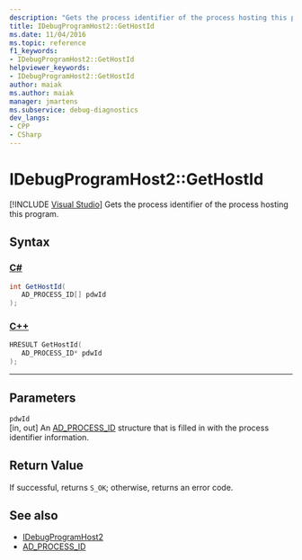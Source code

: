 ```yaml
---
description: "Gets the process identifier of the process hosting this program."
title: IDebugProgramHost2::GetHostId
ms.date: 11/04/2016
ms.topic: reference
f1_keywords:
- IDebugProgramHost2::GetHostId
helpviewer_keywords:
- IDebugProgramHost2::GetHostId
author: maiak
ms.author: maiak
manager: jmartens
ms.subservice: debug-diagnostics
dev_langs:
- CPP
- CSharp
---
```

# IDebugProgramHost2::GetHostId

 [!INCLUDE [Visual Studio](~/includes/applies-to-version/vs-windows-only.md)]
Gets the process identifier of the process hosting this program.

## Syntax

### [C#](#tab/csharp)
```csharp
int GetHostId( 
   AD_PROCESS_ID[] pdwId
);
```
### [C++](#tab/cpp)
```cpp
HRESULT GetHostId( 
   AD_PROCESS_ID* pdwId
);
```
---

## Parameters
`pdwId`\
[in, out] An [AD_PROCESS_ID](../../../extensibility/debugger/reference/ad-process-id.md) structure that is filled in with the process identifier information.

## Return Value
 If successful, returns `S_OK`; otherwise, returns an error code.

## See also
- [IDebugProgramHost2](../../../extensibility/debugger/reference/idebugprogramhost2.md)
- [AD_PROCESS_ID](../../../extensibility/debugger/reference/ad-process-id.md)
